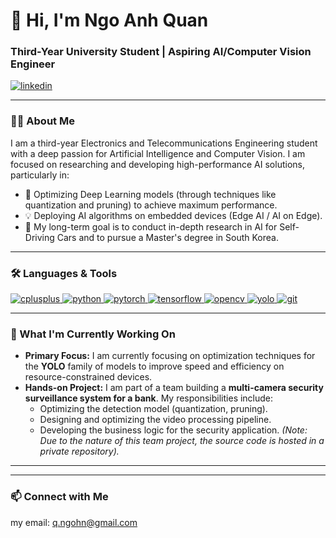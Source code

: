 # 👋 Hi, I'm Ngo Anh Quan

### Third-Year University Student | Aspiring AI/Computer Vision Engineer

<a href="https://www.linkedin.com/in/quan-ngo-a60637336/" target="blank"><img align="center" src="https://skillicons.dev/icons?i=linkedin" alt="linkedin" /></a>

---

### 👨‍💻 About Me

I am a third-year Electronics and Telecommunications Engineering student with a deep passion for Artificial Intelligence and Computer Vision. I am focused on researching and developing high-performance AI solutions, particularly in:
- 🧠 Optimizing Deep Learning models (through techniques like quantization and pruning) to achieve maximum performance.
- 💡 Deploying AI algorithms on embedded devices (Edge AI / AI on Edge).
- 🚗 My long-term goal is to conduct in-depth research in AI for Self-Driving Cars and to pursue a Master's degree in South Korea.

---

### 🛠️ Languages & Tools

<p align="left">
  <a href="https://www.cplusplus.com/" target="_blank" rel="noreferrer">
    <img src="https://skillicons.dev/icons?i=cpp" alt="cplusplus"/>
  </a>
  <a href="https://www.python.org" target="_blank" rel="noreferrer">
    <img src="https://skillicons.dev/icons?i=python" alt="python"/>
  </a>
  <a href="https://pytorch.org/" target="_blank" rel="noreferrer">
    <img src="https://skillicons.dev/icons?i=pytorch" alt="pytorch"/>
  </a>
  <a href="https://www.tensorflow.org" target="_blank" rel="noreferrer">
    <img src="https://skillicons.dev/icons?i=tensorflow" alt="tensorflow"/>
  </a>
  <a href="https://opencv.org/" target="_blank" rel="noreferrer">
    <img src="https://skillicons.dev/icons?i=opencv" alt="opencv"/>
  </a>
  <a href="https://pjreddie.com/darknet/yolo/" target="_blank" rel="noreferrer">
    <img src="https://img.shields.io/badge/YOLO-00FFFF?style=for-the-badge&logo=yolo&logoColor=black" alt="yolo"/>
  </a>
  <a href="https://git-scm.com/" target="_blank" rel="noreferrer">
    <img src="https://skillicons.dev/icons?i=git" alt="git"/>
  </a>
</p>

---

### 🔭 What I'm Currently Working On

-   **Primary Focus:** I am currently focusing on optimization techniques for the **YOLO** family of models to improve speed and efficiency on resource-constrained devices.
-   **Hands-on Project:** I am part of a team building a **multi-camera security surveillance system for a bank**. My responsibilities include:
    -   Optimizing the detection model (quantization, pruning).
    -   Designing and optimizing the video processing pipeline.
    -   Developing the business logic for the security application.
    *(Note: Due to the nature of this team project, the source code is hosted in a private repository).*

---
---

### 📫 Connect with Me
my email: q.ngohn@gmail.com
